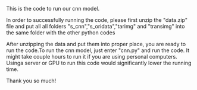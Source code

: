 This is the code to run our cnn model.

In order to successfully running the code, please first unzip the "data.zip" file and put all all folders "s_cnn","s_oridata","tarimg" and "transimg" into the same folder with the other python codes

After unzipping the data and put them into proper place, you are ready to run the code.To run the cnn model, just enter "cnn.py" and run the code. It might take couple hours to run it if you are using personal computers. Usinga server or GPU to run this code would significantly lower the running time.

Thank you so much!
